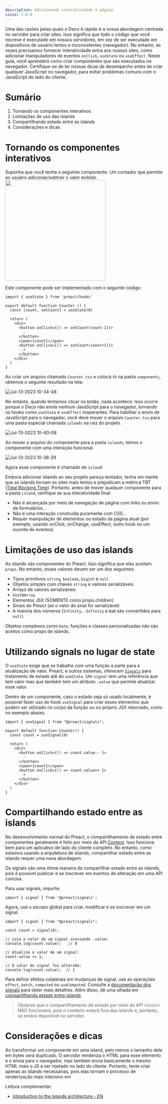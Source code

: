 ```yaml
---
description: Adicionando interatividade à página.
since: 1.0.0
---
```


Uma das razões pelas quais o Deco é rápido é a nossa abordagem centrada no servidor para criar sites. Isso significa que todo o código que você escreve é executado em nossos servidores, em vez de ser executado em dispositivos de usuário lentos e inconsistentes (navegador). No entanto, às vezes precisamos fornecer interatividade extra aos nossos sites, como adicionar manipuladores de eventos `onClick`, `useState` ou `useEffect`. 
Neste guia, você aprenderá como criar componentes que são executados no navegador. Certifique-se de ler nossas dicas de desempenho antes de criar qualquer JavaScript no navegador, para evitar problemas comuns com o JavaScript do lado do cliente.

# Sumário

1. Tornando os componentes interativos
2. Limitações de uso das islands
3. Compartilhando estado entre as islands
4. Considerações e dicas

# Tornando os componentes interativos
Suponha que você tenha o seguinte componente. Um contador que permite ao usuário adicionar/subtrair o valor exibido. 
<img width="320"  src="https://github.com/deco-sites/starting/assets/1753396/ffecce87-22e4-4165-8436-e46cf9681eb0" />

Este componente pode ser implementado com o seguinte código:
```tsx
import { useState } from 'preact/hooks'

export default function Counter () {
  const [count, setCount] = useState(0)

  return (
    <div>
      <button onClick={() => setCount(count-1)}>
        -
      </button>
      <span>{count}</span>
      <button onClick={() => setCount(count+1)}>
        +
      </button>
    </div>
  )
}
```

Ao criar um arquivo chamado `Counter.tsx` e colocá-lo na pasta `components`, obtemos o seguinte resultado na tela:

![Jul-13-2023 10-34-48](https://github.com/deco-sites/starting/assets/1753396/49db9135-842c-46ca-94cb-e65290611d57)

No entanto, quando tentamos clicar no botão, nada acontece. Isso ocorre porque o Deco não envia nenhum JavaScript para o navegador, tornando os hooks como `useState` e `useEffect` inoperantes. Para habilitar o envio de JavaScript para o navegador, você deve mover o arquivo `Counter.tsx` para uma pasta especial chamada `islands` na raiz do projeto.

![Jul-13-2023 10-40-08](https://github.com/deco-sites/starting/assets/1753396/e672d732-8377-44fb-9494-057ec22a7e29)

Ao mover o arquivo do componente para a pasta `islands`, temos o componente com uma interação funcional.

![Jul-13-2023 10-38-29](https://github.com/deco-sites/starting/assets/1753396/9d4cda22-f302-4b8e-a98e-d5c9dd4af596)

Agora esse componente é chamado de `island`!

Embora adicionar islands ao seu projeto pareça tentador, tenha em mente que as islands tornam os sites mais lentos e prejudicam a métrica TBT ([Total Blocking Time](https://web.dev/tbt/)). Portanto, antes de mover qualquer componente para a pasta `island`, verifique se sua interatividade final:

- Não é alcançada por meio de navegação de página com links ou envio de formulários...
- Não é uma interação construída puramente com CSS...
- Requer manipulação de elementos ou estado da página atual
(por exemplo, usando onClick, onChange, useEffect, outro hook ou um ouvinte de eventos)

# Limitações de uso das islands

As islands são componentes do Preact. Isso significa que elas aceitam `props`. No entanto, esses valores devem ser um dos seguintes:

- Tipos primitivos `string`, `boolean`, `bigint` e `null`
- Objetos simples com chaves `string` e valores serializáveis
- Arrays de valores serializáveis
- `Uint8Array`
- Elementos JSX (SOMENTE como props.children)
- Sinais do Preact (se o valor do sinal for serializável)
- A maioria dos números (`Infinity`, `-Infinity` e `NaN` são convertidos para `null`)

Objetos complexos como `Date`, funções e classes personalizadas não são aceitos como props de islands.

# Utilizando signals no lugar de state

O `useState` exige que se trabalhe com uma função a parte para a atualização de valor. Preact, e outros sistemas, oferecem [`Signals`](https://preactjs.com/guide/v10/signals/) para tratamento de estado até do `useState`. Um `signal` tem uma referência que tem valor mas que também tem um atributo `.value` que permite atualizar esse valor.

Dentro de um componente, caso o estado seja só usado localmente, é possível fazer uso do hook `useSignal` para criar esses elementos que podem ser utilizado no corpo da função ou no próprio JSX retornado, como no exemplo abaixo.

```tsx
import { useSignal } from "@preact/signals";

export default function Counter() {
  const count = useSignal(0)

  return (
    <div>
      <button onClick={() => count.value-- }>
        -
      </button>
      <span>{count}</span>
      <button onClick={() => count.value++ }>
        +
      </button>
    </div>
  )
}
```

# Compartilhando estado entre as islands

No desenvolvimento normal do Preact, o compartilhamento de estado entre componentes geralmente é feito por meio da API [Context](https://preactjs.com/guide/v10/context/). Isso funciona bem para um aplicativo de lado do cliente completo. No entanto, como estamos usando a arquitetura de islands, compartilhar estado entre as islands requer uma nova abordagem.

Os signals são uma ótima maneira de compartilhar estado entre as islands, pois é possível publicar e se inscrever em eventos de alteração em uma API concisa.

Para usar signals, importe:
```tsx 
import { signal } from '@preact/signals';
```

Agora, use o escopo global para criar, modificar e se inscrever em um signal:

```tsx
import { signal } from "@preact/signals";

const count = signal(0);

// Leia o valor de um signal acessando .value:
console.log(count.value);   // 0

// Atualize o valor de um signal:
count.value += 1;

// O valor do signal foi alterado:
console.log(count.value);  // 1
```

Para definir efeitos colaterais em mudanças de signal, use as operações `effect`, `batch`, `computed` ou `useComputed`. Consulte a [documentação dos signals](https://preactjs.com/guide/v10/signals/) para obter mais detalhes. Além disso, dê uma olhada em [compartilhando estado entre islands](https://fresh.deno.dev/docs/examples/sharing-state-between-islands).

> Observe que o compartilhamento de estado por meio da API `Context` NÃO funcionará, pois o contexto estará fora das islands e, portanto, só estará disponível no servidor.

# Considerações e dicas

Ao transformar um componente em uma island, pelo menos o tamanho dele em bytes será duplicado. O servidor renderiza o HTML para esse elemento e o envia para o navegador, mas também envia basicamente o mesmo HTML mais o JS a ser injetado no lado do cliente. Portanto, tente criar apenas as islands necessárias, pois elas tornam o processo de renderização mais intensivo em

Leitura complementar:
- [Introduction to the Islands architecture - EN](https://deno.com/blog/intro-to-islands)
